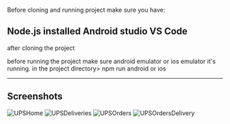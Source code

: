 Before cloning and running project make sure you have:

Node.js installed 
Android studio 
VS Code 
---------------------------------------------------------------------
after cloning the project 

before running the project make sure android emulator or ios emulator it's running.
in the project directory> npm run android  or ios 

----------------------------------------------------------------------
Screenshots 
------------------


![UPSHome](https://github.com/KgatlisoLM/ups2.0-clone/assets/39485154/9708b7bf-9908-44be-ba6f-361947f731d1)
![UPSDeliveries](https://github.com/KgatlisoLM/ups2.0-clone/assets/39485154/fb72b103-c1b5-4d2e-b95c-f49b72dee239)
![UPSOrders](https://github.com/KgatlisoLM/ups2.0-clone/assets/39485154/6eb2ca53-456c-4d67-b1f2-770769de32ca)
![UPSOrdersDelivery](https://github.com/KgatlisoLM/ups2.0-clone/assets/39485154/decb959d-f283-464b-abdb-61579f09abe9)
